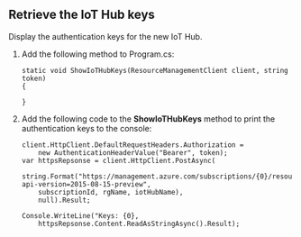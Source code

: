 ## Retrieve the IoT Hub keys

Display the authentication keys for the new IoT Hub.

1. Add the following method to Program.cs:

    ```
    static void ShowIoTHubKeys(ResourceManagementClient client, string token)
    {
    
    }
    ```

2. Add the following code to the **ShowIoTHubKeys** method to print the authentication keys to the console:

    ```
    client.HttpClient.DefaultRequestHeaders.Authorization = 
        new AuthenticationHeaderValue("Bearer", token);
    var httpsRepsonse = client.HttpClient.PostAsync(
        string.Format("https://management.azure.com/subscriptions/{0}/resourcegroups/{1}/providers/Microsoft.devices/IotHubs/{2}/listKeys?api-version=2015-08-15-preview", 
        subscriptionId, rgName, iotHubName),
        null).Result;
    
    Console.WriteLine("Keys: {0}, 
        httpsRepsonse.Content.ReadAsStringAsync().Result);
    ```